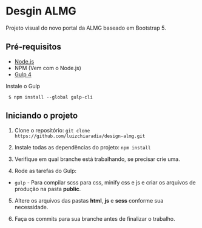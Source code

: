 # Desgin ALMG
Projeto visual do novo portal da ALMG baseado em Bootstrap 5.

## Pré-requisitos
- [Node.js](https://nodejs.org/en/download/ "Node Js")
-  NPM (Vem com o Node.js)
- [Gulp 4](https://gulpjs.com/ "Gulp")

Instale o Gulp

     $ npm install --global gulp-cli
     

## Iniciando o projeto

1. Clone o repositório:
`git clone https://github.com/luizchiaradia/design-almg.git`
    
2. Instale todas as dependências do projeto:
   `npm install`
   
3. Verifique em qual branche está trabalhando, se precisar crie uma.

4. Rode as tarefas do Gulp:
  - `gulp`      - Para compilar scss para css, minify css e js e criar os arquivos de produção na pasta **public**.

5. Altere os arquivos das pastas **html**, **js** e **scss** conforme sua necessidade.

6. Faça os commits para sua branche antes de finalizar o trabalho.
